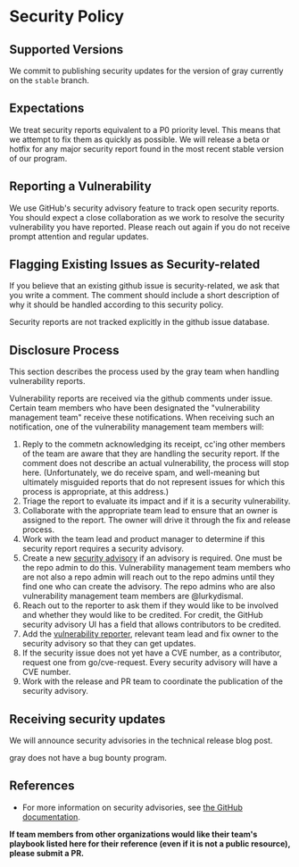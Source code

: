 # Security Policy

## Supported Versions

We commit to publishing security updates for the version of gray currently
on the `stable` branch.

## Expectations

We treat security reports equivalent to a P0 priority level. This means that we attempt to fix them as quickly as possible.
We will release a beta or hotfix for any major security report found in the most recent stable version of our program.

## Reporting a Vulnerability

We use GitHub's security advisory feature to track open security reports. You should expect
a close collaboration as we work to resolve the security vulnerability you have reported. Please reach out again
if you do not receive prompt attention and regular updates.

## Flagging Existing Issues as Security-related

If you believe that an existing github issue is security-related, we ask that you write a comment.
The comment should include a short description of why it should be handled according to this security policy.

Security reports are not tracked explicitly in the github issue database.

## Disclosure Process

This section describes the process used by the gray team when handling vulnerability reports.

Vulnerability reports are received via the github comments under issue. Certain team members
who have been designated the "vulnerability management team" receive these notifications. When receiving
such an notification, one of the vulnerability management team members will:

1. Reply to the commetn acknowledging its receipt, cc'ing other
members of the team are aware that they are handling the security report. If the comment does not describe
an actual vulnerability, the process will stop here. (Unfortunately, we do receive spam, and well-meaning but ultimately misguided reports that do not represent issues for which this process is appropriate, at this address.)
2. Triage the report to evaluate its impact and if it is a security vulnerability.
3. Collaborate with the appropriate team lead to ensure that an owner is assigned to the report.
The owner will drive it through the fix and release process.
4. Work with the team lead and product manager to determine if this security report requires a security advisory.
5. Create a new [security advisory](https://github.com/lurkydismal/gray/security/advisories/new) if an advisory is required.
One must be the repo admin to do this. Vulnerability management team members who are not also a repo admin will reach out to the repo admins until they find one who can create the advisory. The repo admins who are also vulnerability
management team members are @lurkydismal.
6. Reach out to the reporter to ask them if they would like to be involved and whether they would like to be credited.
For credit, the GitHub security advisory UI has a field that allows contributors to be credited.
7. Add the [vulnerability reporter](https://docs.github.com/en/free-pro-team@latest/github/managing-security-vulnerabilities/adding-a-collaborator-to-a-security-advisory), relevant team lead and fix owner to the security advisory so that they can get updates.
8. If the security issue does not yet have a CVE number, as a contributor, request one from go/cve-request. Every security advisory will have a CVE number.
9. Work with the release and PR team to coordinate the publication of the security advisory.

## Receiving security updates

We will announce security advisories in the technical release blog post.

gray does not have a bug bounty program.

## References

- For more information on security advisories, see
[the GitHub documentation](https://docs.github.com/en/free-pro-team@latest/github/managing-security-vulnerabilities/managing-security-vulnerabilities-in-your-project).

**If team members from other organizations would like their team's playbook listed here for their reference (even if it is not a public resource), please submit a PR.**
